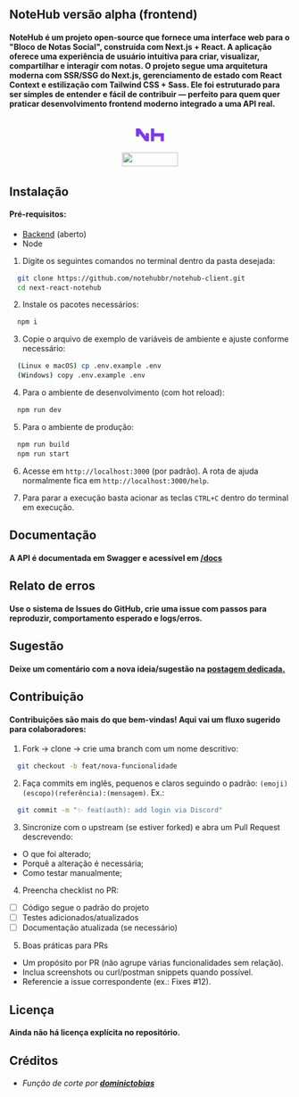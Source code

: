 
## NoteHub versão alpha (frontend)

#### NoteHub é um projeto open-source que fornece uma interface web para o "Bloco de Notas Social", construída com Next.js + React. A aplicação oferece uma experiência de usuário intuitiva para criar, visualizar, compartilhar e interagir com notas. O projeto segue uma arquitetura moderna com SSR/SSG do Next.js, gerenciamento de estado com React Context e estilização com Tailwind CSS + Sass. Ele foi estruturado para ser simples de entender e fácil de contribuir — perfeito para quem quer praticar desenvolvimento frontend moderno integrado a uma API real.

<br>

<div align="center">
  <a href="https://notehub.com.br">
    <img width="10%" height="10%" src="https://github.com/notehubbr/notehub-api/blob/main/src/main/resources/public/imgs/logo.png">
  </a>
</div>
<br>
<div align="center">
  <a href="https://github.com/notehubbr/notehub-client/releases/tag/v1.7">
    <img width="100px" height="25px" src="https://img.shields.io/badge/notehub-1.7-7c3aed">
  </a>
</div>

## Instalação
#### Pré-requisitos:

  - [Backend](https://github.com/notehubbr/notehub-api) (aberto)
  - Node
  
  1. Digite os seguintes comandos no terminal dentro da pasta desejada:
  ```bash
    git clone https://github.com/notehubbr/notehub-client.git
    cd next-react-notehub
  ```

  2. Instale os pacotes necessários:
  ```bash
    npm i
  ```

  3. Copie o arquivo de exemplo de variáveis de ambiente e ajuste conforme necessário:
  ```bash
    (Linux e macOS) cp .env.example .env
    (Windows) copy .env.example .env
  ```

  4. Para o ambiente de desenvolvimento (com hot reload):
  ```bash
    npm run dev
  ```

  5. Para o ambiente de produção:
  ```bash
    npm run build
    npm run start
  ```

  6. Acesse em `http://localhost:3000` (por padrão). A rota de ajuda normalmente fica em `http://localhost:3000/help`.

  7. Para parar a execução basta acionar as teclas `CTRL+C` dentro do terminal em execução.

## Documentação
#### A API é documentada em Swagger e acessível em <a href="https://api.notehub.com.br/docs">/docs</a>

## Relato de erros
#### Use o sistema de Issues do GitHub, crie uma issue com passos para reproduzir, comportamento esperado e logs/erros.

## Sugestão
#### Deixe um comentário com a nova ideia/sugestão na <a href="https://notehub.com.br/notehub/52b89a65-1c87-4692-9bf8-5096b674fa40">postagem dedicada.</a>

## Contribuição
#### Contribuições são mais do que bem-vindas! Aqui vai um fluxo sugerido para colaboradores:

  1. Fork -> clone -> crie uma branch com um nome descritivo:
  ```bash
    git checkout -b feat/nova-funcionalidade
  ```

  2. Faça commits em inglês, pequenos e claros seguindo o padrão: `(emoji) (escopo)(referência):(mensagem)`. Ex.:
  ```bash
    git commit -m "✨ feat(auth): add login via Discord"
  ```

  3. Sincronize com o upstream (se estiver forked) e abra um Pull Request descrevendo:
  - O que foi alterado;
  - Porquê a alteração é necessária;
  - Como testar manualmente;

  4. Preencha checklist no PR:
  - [ ] Código segue o padrão do projeto
  - [ ] Testes adicionados/atualizados
  - [ ] Documentação atualizada (se necessário)

  5. Boas práticas para PRs
  - Um propósito por PR (não agrupe várias funcionalidades sem relação).
  - Inclua screenshots ou curl/postman snippets quando possível.
  - Referencie a issue correspondente (ex.: Fixes #12).

## Licença
#### Ainda não há licença explícita no repositório.

## Créditos

  - ###### Função de corte por <a href="https://github.com/dominictobias/react-image-crop/blob/master/src/ReactCrop.tsx">***dominictobias***</a>
